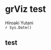 # grViz test
Hiroaki Yutani  
`r Sys.Date()`  

## test

<!--html_preserve--><div id="htmlwidget-4852" style="width:768px;height:576px;" class="grViz"></div>
<script type="application/json" data-for="htmlwidget-4852">{"x":{"diagram":"digraph {A;}","config":{"engine":"dot","options":null}},"evals":[]}</script><!--/html_preserve-->
